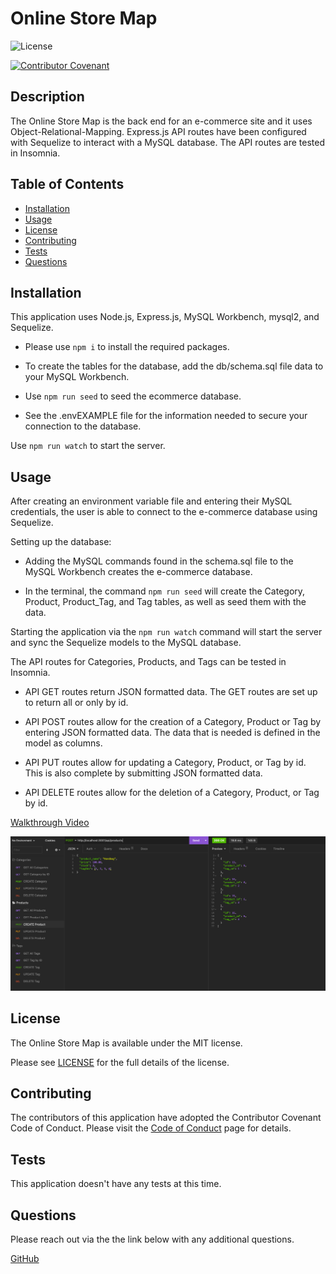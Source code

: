 
# Online Store Map

![License](https://img.shields.io/badge/license-MIT-blue.svg)

[![Contributor Covenant](https://img.shields.io/badge/Contributor%20Covenant-2.1-4baaaa.svg)](code_of_conduct.md)

## Description

The Online Store Map is the back end for an e-commerce site and it uses Object-Relational-Mapping. Express.js API routes have been configured with Sequelize to interact with a MySQL database. The API routes are tested in Insomnia.

## Table of Contents

- [Installation](#installation)
- [Usage](#usage)
- [License](#license)
- [Contributing](#contributing)
- [Tests](#tests)
- [Questions](#questions)

## Installation 

This application uses Node.js, Express.js, MySQL Workbench, mysql2, and Sequelize. 

* Please use `npm i` to install the required packages.

* To create the tables for the database, add the db/schema.sql file data to your MySQL Workbench.

* Use `npm run seed` to seed the ecommerce database.

* See the .envEXAMPLE file for the information needed to secure your connection to the database.

Use `npm run watch` to start the server.

## Usage 

After creating an environment variable file and entering their MySQL credentials, the user is able to connect to the e-commerce database using Sequelize.

Setting up the database:

* Adding the MySQL commands found in the schema.sql file to the MySQL Workbench creates the e-commerce database.

* In the terminal, the command `npm run seed` will create the Category, Product, Product_Tag, and Tag tables, as well as seed them with the data.

Starting the application via the `npm run watch` command will start the server and sync the Sequelize models to the MySQL database.

The API routes for Categories, Products, and Tags can be tested in Insomnia.

* API GET routes return JSON formatted data. The GET routes are set up to return all or only by id.

* API POST routes allow for the creation of a Category, Product or Tag by entering JSON formatted data. The data that is needed is defined in the model as columns.

* API PUT routes allow for updating a Category, Product, or Tag by id. This is also complete by submitting JSON formatted data.

* API DELETE routes allow for the deletion of a Category, Product, or Tag by id.

[Walkthrough Video](https://drive.google.com/file/d/1FGh3oBhbylzJojPF0fDWia-azLnUEACX/view)

![Online Store Map Screenshot](./assets/images/online-store-map-screenshot.png)

## License 

The Online Store Map is available under the MIT license.

Please see [LICENSE](./LICENSE) for the full details of the license.

## Contributing 

The contributors of this application have adopted the Contributor Covenant Code of Conduct. Please visit the [Code of Conduct](./CODE_OF_CONDUCT) page for details.

## Tests 

This application doesn't have any tests at this time.

## Questions 

Please reach out via the the link below with any additional questions. 

[GitHub](https://github.com/smdann)
